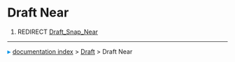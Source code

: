 # Draft Near
1.  REDIRECT [Draft\_Snap\_Near](Draft_Snap_Near.md)



---
![](images/Right_arrow.png) [documentation index](../README.md) > [Draft](Draft_Workbench.md) > Draft Near
